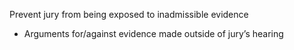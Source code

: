 Prevent jury from being exposed to inadmissible evidence
- Arguments for/against evidence made outside of jury’s hearing
